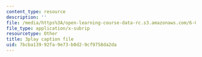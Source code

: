 ```yaml
---
content_type: resource
description: ''
file: /media/https%3A/open-learning-course-data-rc.s3.amazonaws.com/6-041-probabilistic-systems-analysis-and-applied-probability-fall-2010/7bcba13992fa9e73b0d29cf9758da2da_jsqSScywvMc.srt
file_type: application/x-subrip
resourcetype: Other
title: 3play caption file
uid: 7bcba139-92fa-9e73-b0d2-9cf9758da2da
---
```

